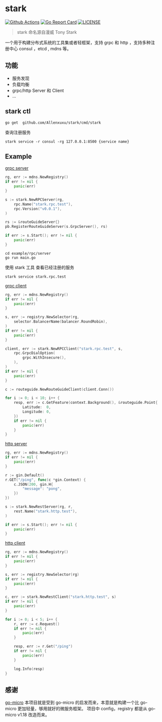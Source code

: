 # stark

[![Github Actions](https://github.com/Allenxuxu/gev/workflows/CI/badge.svg)](https://github.com/Allenxuxu/stark/actions)
[![Go Report Card](https://goreportcard.com/badge/github.com/Allenxuxu/stark)](https://goreportcard.com/report/github.com/Allenxuxu/stark)
[![LICENSE](https://img.shields.io/badge/LICENSE-MIT-blue)](https://github.com/Allenxuxu/stark/blob/master/LICENSE)

> stark 命名源自漫威 Tony Stark

一个用于构建分布式系统的工具集或者轻框架，支持 grpc 和 http ，支持多种注册中心 consul ，etcd , mdns 等。

## 功能

- 服务发现
- 负载均衡
- grpc/http Server 和 Client
- ...

## stark ctl

```shell
go get  github.com/Allenxuxu/stark/cmd/stark
```

查询注册服务

```shell
stark service -r consul -rg 127.0.0.1:8500 {service name}
```

## Example

[grpc server](example/rpc/server/main.go)

```go
rg, err := mdns.NewRegistry()
if err != nil {
    panic(err)
}

s := stark.NewRPCServer(rg,
    rpc.Name("stark.rpc.test"),
    rpc.Version("v0.0.1"),
)

rs := &routeGuideServer{}
pb.RegisterRouteGuideServer(s.GrpcServer(), rs)

if err := s.Start(); err != nil {
    panic(err)
}
```

```shell
cd example/rpc/server
go run main.go
```

使用 stark 工具 查看已经注册的服务

```shell
stark service stark.rpc.test
```

[grpc client](example/rpc/client/registry)

```go
rg, err := mdns.NewRegistry()
if err != nil {
    panic(err)
}

s, err := registry.NewSelector(rg,
    selector.BalancerName(balancer.RoundRobin),
)
if err != nil {
    panic(err)
}

client, err := stark.NewRPCClient("stark.rpc.test", s,
    rpc.GrpcDialOption(
        grpc.WithInsecure(),
    ),
)
if err != nil {
    panic(err)
}

c := routeguide.NewRouteGuideClient(client.Conn())

for i := 0; i < 10; i++ {
    resp, err := c.GetFeature(context.Background(), &routeguide.Point{
        Latitude:  0,
        Longitude: 0,
    })
    if err != nil {
        panic(err)
    }
}
```

[http server](example/rest/server/main.go)

```go
rg, err := mdns.NewRegistry()
if err != nil {
    panic(err)
}

r := gin.Default()
r.GET("/ping", func(c *gin.Context) {
    c.JSON(200, gin.H{
        "message": "pong",
    })
})

s := stark.NewRestServer(rg, r,
    rest.Name("stark.http.test"),
)

if err := s.Start(); err != nil {
    panic(err)
}
```

[http client](example/rest/client/main.go)

```go
rg, err := mdns.NewRegistry()
if err != nil {
    panic(err)
}

s, err := registry.NewSelector(rg)
if err != nil {
    panic(err)
}

c, err := stark.NewRestClient("stark.http.test", s)
if err != nil {
    panic(err)
}

for i := 0; i < 5; i++ {
    r, err := c.Request()
    if err != nil {
        panic(err)
    }

    resp, err := r.Get("/ping")
    if err != nil {
        panic(err)
    }

    log.Info(resp)
}
```

## 感谢

[go-micro](https://github.com/asim/go-micro) 
本项目就是受到 go-micro 的启发而来，本意就是构建一个比 go-micro 更加轻量，够用就好的微服务框架。
项目中 config，registry 都是从 go-micro v1.18 改造而来。
